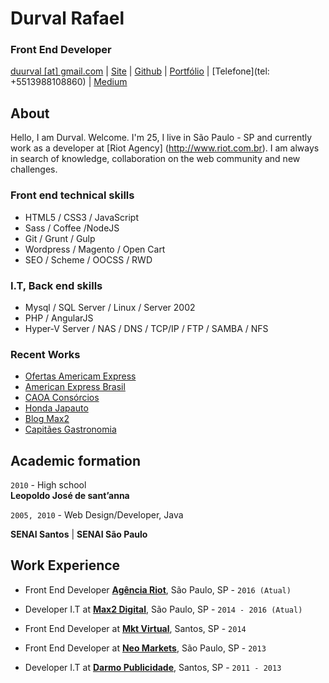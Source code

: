 # Durval Rafael

### Front End Developer

[duurval [at] gmail.com](mailto:duurval@gmail.com) | [Site](http://durvalrafael.com.br/) | [Github](http://github.com/durvalrafael) | [Portfólio](http://behance.net/durval) | [Telefone](tel: +5513988108860) | 
[Medium](https://medium.com/@durval)


## About

Hello, I am Durval. Welcome.
I'm 25, I live in São Paulo - SP and currently work as a developer at [Riot Agency] (http://www.riot.com.br). I am always in search of knowledge, collaboration on the web community and new challenges.

### Front end technical skills

*   HTML5 / CSS3 / JavaScript
*   Sass / Coffee /NodeJS
*   Git / Grunt / Gulp
*   Wordpress / Magento / Open Cart
*   SEO / Scheme / OOCSS / RWD  

### I.T, Back end skills

*   Mysql / SQL Server / Linux / Server 2002
*   PHP / AngularJS
*   Hyper-V Server / NAS / DNS / TCP/IP / FTP / SAMBA / NFS

### Recent Works
* [Ofertas Americam Express](http://www.ofertasamericanexpress.com.br/)
* [American Express Brasil](http://www.americanexpress.com.br)
* [CAOA Consórcios](http://www.caoaconsorcios.com.br)
* [Honda Japauto](http://www.ofertasjapauto.com.br/)
* [Blog Max2](http://www.max2digital.com.br/blog)
* [Capitães Gastronomia](http://www.capitaesgastronomia.com.br/)


## Academic formation

`2010` - High school  
 **Leopoldo José de sant’anna**

`2005, 2010` - Web Design/Developer, Java  

 **SENAI Santos** | **SENAI São Paulo**

## Work Experience


*   Front End Developer **[Agência Riot](http://www.riot.com.br/)**, São Paulo, SP - `2016 (Atual)`

*   Developer I.T at **[Max2 Digital](http://www.max2digital.com.br/)**, São Paulo, SP - `2014 - 2016 (Atual)`

*   Front End Developer at **[Mkt Virtual](http://www.mktvirtual.com.br/)**, Santos, SP - `2014`

*   Front End Developer at **[Neo Markets](http://www.neomarkets.com.br/)**, São Paulo, SP - `2013`

*   Developer I.T at **[Darmo Publicidade](http://www.darmopublicidade.com.br/)**, Santos, SP - `2011 - 2013`
